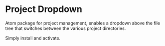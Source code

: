 # Project Dropdown
Atom package for project management, enables a dropdown above the file tree that switches between the various project directories.

Simply install and activate.


